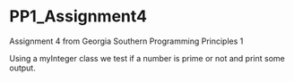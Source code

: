 # PP1_Assignment4
Assignment 4 from Georgia Southern Programming Principles 1

Using a myInteger class we test if a number is prime or not and print some output.
